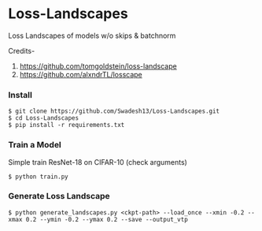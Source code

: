 # Loss-Landscapes
Loss Landscapes of models w/o skips &amp; batchnorm


Credits-

1. https://github.com/tomgoldstein/loss-landscape
2. https://github.com/alxndrTL/losscape

### Install
```
$ git clone https://github.com/Swadesh13/Loss-Landscapes.git
$ cd Loss-Landscapes
$ pip install -r requirements.txt
```

### Train a Model
Simple train ResNet-18 on CIFAR-10 (check arguments)
```
$ python train.py 
```

### Generate Loss Landscape
```
$ python generate_landscapes.py <ckpt-path> --load_once --xmin -0.2 --xmax 0.2 --ymin -0.2 --ymax 0.2 --save --output_vtp
```